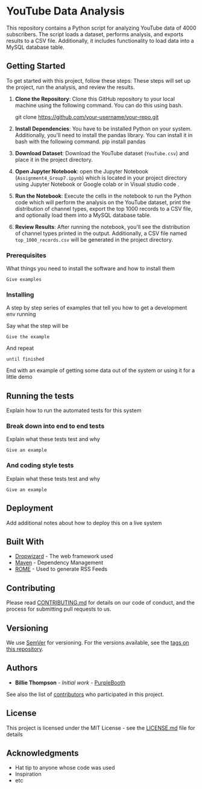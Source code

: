 # YouTube Data Analysis

This repository contains a Python script for analyzing YouTube data of 4000 subscribers. The script loads a dataset, performs analysis, and exports results to a CSV file. Additionally, it includes functionality to load data into a MySQL database table.

## Getting Started

To get started with this project, follow these steps:  These steps will set up the project, run the analysis, and review the results.

1. **Clone the Repository**: Clone this GitHub repository to your local machine using the following command. You can do this using bash.

    git clone https://github.com/your-username/your-repo.git

2. **Install Dependencies**: You have to be installed Python on your system.  Additionally, you'll need to install the pandas library. You can install it in bash with the following command.
    pip install pandas

3. **Download Dataset**: Download the YouTube dataset (`YouTube.csv`) and place it in the project directory.

4. **Open Jupyter Notebook**: open the Jupyter Notebook (`Assignment4_Group7.ipynb`) which is located in your project directory using Jupyter Notebook or Google colab or in Visual studio code .

5. **Run the Notebook**: Execute the cells in the notebook to run the Python code which will perform the analysis on the YouTube dataset, print the distribution of channel types, export the top 1000 records to a CSV file, and optionally load them into a MySQL database table.

6. **Review Results**: After running the notebook, you'll see the distribution of channel types printed in the output. Additionally, a CSV file named `top_1000_records.csv` will be generated in the project directory.



### Prerequisites

What things you need to install the software and how to install them

```
Give examples
```

### Installing

A step by step series of examples that tell you how to get a development env running

Say what the step will be

```
Give the example
```

And repeat

```
until finished
```

End with an example of getting some data out of the system or using it for a little demo

## Running the tests

Explain how to run the automated tests for this system

### Break down into end to end tests

Explain what these tests test and why

```
Give an example
```

### And coding style tests

Explain what these tests test and why

```
Give an example
```

## Deployment

Add additional notes about how to deploy this on a live system

## Built With

* [Dropwizard](http://www.dropwizard.io/1.0.2/docs/) - The web framework used
* [Maven](https://maven.apache.org/) - Dependency Management
* [ROME](https://rometools.github.io/rome/) - Used to generate RSS Feeds

## Contributing

Please read [CONTRIBUTING.md](https://gist.github.com/PurpleBooth/b24679402957c63ec426) for details on our code of conduct, and the process for submitting pull requests to us.

## Versioning

We use [SemVer](http://semver.org/) for versioning. For the versions available, see the [tags on this repository](https://github.com/your/project/tags). 

## Authors

* **Billie Thompson** - *Initial work* - [PurpleBooth](https://github.com/PurpleBooth)

See also the list of [contributors](https://github.com/your/project/contributors) who participated in this project.

## License

This project is licensed under the MIT License - see the [LICENSE.md](LICENSE.md) file for details

## Acknowledgments

* Hat tip to anyone whose code was used
* Inspiration
* etc

